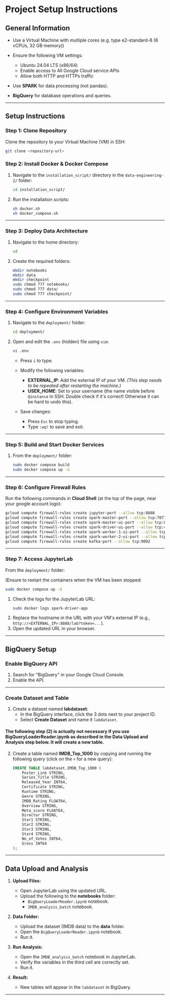 
# Project Setup Instructions

## General Information
- Use a Virtual Machine with multiple cores (e.g. type e2-standard-8 (8 vCPUs, 32 GB memory))
- Ensure the following VM settings:
   - Ubuntu 24.04 LTS (x86/64)
   - Enable access to All Google Cloud service APIs
   - Allow both HTTP and HTTPs traffic
  
- Use **SPARK** for data processing (not pandas).
- **BigQuery** for database operations and queries.

---

## Setup Instructions

### Step 1: Clone Repository
Clone the repository to your Virtual Machine (VM) in SSH:
```bash
git clone <repository-url>
```

### Step 2: Install Docker & Docker Compose
1. Navigate to the `installation_script/` directory in the `data-engineering-2/` folder:
   ```bash
   cd installation_script/
   ```
2. Run the installation scripts:
   ```bash
   sh docker.sh
   sh docker_compose.sh
   ```

---

### Step 3: Deploy Data Architecture
1. Navigate to the home directory:
   ```bash
   cd
   ```
2. Create the required folders:
   ```bash
   mkdir notebooks
   mkdir data
   mkdir checkpoint
   sudo chmod 777 notebooks/
   sudo chmod 777 data/
   sudo chmod 777 checkpoint/
   ```

---

### Step 4: Configure Environment Variables
1. Navigate to the `deployment/` folder:
   ```bash
   cd deployment/
   ```
2. Open and edit the `.env` (hidden) file using `vim`:
   ```bash
   vi .env
   ```
   - Press `i` to type.
   - Modify the following variables:
     - **EXTERNAL_IP**: Add the external IP of your VM. *(This step needs to be repeated after restarting the machine.)*
     - **USER_HOME**: Set to your username (the name visible before `@instance` in SSH. Double check if it's correct! Otherwise it can be hard to undo this).

   - Save changes:
     - Press `Esc` to stop typing.
     - Type `:wq!` to save and exit.

---

### Step 5: Build and Start Docker Services
1. From the `deployment/` folder:
   ```bash
   sudo docker compose build
   sudo docker compose up -d
   ```

---

### Step 6: Configure Firewall Rules
Run the following commands in **Cloud Shell** (at the top of the page, near your google account logo):
```bash
gcloud compute firewall-rules create jupyter-port --allow tcp:8888
gcloud compute firewall-rules create spark-master-port --allow tcp:7077
gcloud compute firewall-rules create spark-master-ui-port --allow tcp:8080
gcloud compute firewall-rules create spark-driver-ui-port --allow tcp:4040
gcloud compute firewall-rules create spark-worker-1-ui-port --allow tcp:8081
gcloud compute firewall-rules create spark-worker-2-ui-port --allow tcp:8082
gcloud compute firewall-rules create kafka-port --allow tcp:9092
```

---

### Step 7: Access JupyterLab
From the `deployment/` folder:

(Ensure to restart the containers when the VM has been stopped: 
```bash
sudo docker compose up -d
```
1. Check the logs for the JupyterLab URL:
   ```bash
   sudo docker logs spark-driver-app
   ```
2. Replace the hostname in the URL with your VM's external IP (e.g., `http://<EXTERNAL_IP>:8888/lab?token=...`).
3. Open the updated URL in your browser.

---

## BigQuery Setup

### Enable BigQuery API
1. Search for "BigQuery" in your Google Cloud Console.
2. Enable the API.

---

### Create Dataset and Table 
1. Create a dataset named **labdataset**:
   - In the BigQuery interface, click the 3 dots next to your project ID.
   - Select **Create Dataset** and name it `labdataset`.

#### The following step (2) is actually not necessary if you use BigQueryLoaderReader.ipynb as described in the Data Upload and Analysis step below. It will create a new table.
2. Create a table named **IMDB_Top_1000** by copying and running the following query (click on the `+` for a new query):
   ```sql
   CREATE TABLE labdataset.IMDB_Top_1000 (
       Poster_Link STRING,
       Series_Title STRING,
       Released_Year INT64,
       Certificate STRING,
       Runtime STRING,
       Genre STRING,
       IMDB_Rating FLOAT64,
       Overview STRING,
       Meta_score FLOAT64,
       Director STRING,
       Star1 STRING,
       Star2 STRING,
       Star3 STRING,
       Star4 STRING,
       No_of_Votes INT64,
       Gross INT64
   );
   

---

## Data Upload and Analysis

1. **Upload Files:**
   - Open JupyterLab using the updated URL.
   - Upload the following to the **notebooks** folder:
     - `BigQueryLoaderReader.ipynb` notebook.
     - `IMDB_analysis_batch` notebook.

2. **Data Folder:**
   - Upload the dataset (IMDB data) to the **data** folder.
   - Open the `BigQueryLoaderReader.ipynb` notebook.
   - Run it.

3. **Run Analysis:**
   - Open the `IMDB_analysis_batch` notebook in JupyterLab.
   - Verify the variables in the third cell are correctly set.
   - Run it.
   
4. **Result:**
   - New tables will appear in the `labdataset` in BigQuery.

---


